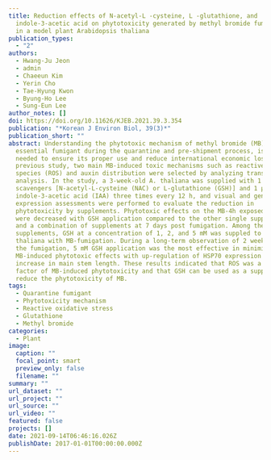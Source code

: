 ```yaml
---
title: Reduction effects of N-acetyl-L -cysteine, L -glutathione, and
  indole-3-acetic acid on phytotoxicity generated by methyl bromide fumigation-
  in a model plant Arabidopsis thaliana
publication_types:
  - "2"
authors:
  - Hwang-Ju Jeon
  - admin
  - Chaeeun Kim
  - Yerin Cho
  - Tae-Hyung Kwon
  - Byung-Ho Lee
  - Sung-Eun Lee
author_notes: []
doi: https://doi.org/10.11626/KJEB.2021.39.3.354
publication: "*Korean J Environ Biol, 39(3)*"
publication_short: ""
abstract: Understanding the phytotoxic mechanism of methyl bromide (MB), an
  essential fumigant during the quarantine and pre-shipment process, is urgently
  needed to ensure its proper use and reduce international economic losses. In a
  previous study, two main MB-induced toxic mechanisms such as reactive oxygen
  species (ROS) and auxin distribution were selected by analyzing transcriptomic
  analysis. In the study, a 3-week-old A. thaliana was supplied with 1 mM ROS
  scavengers [N-acetyl-L-cysteine (NAC) or L-glutathione (GSH)] and 1 μM
  indole-3-acetic acid (IAA) three times every 12 h, and visual and gene
  expression assessments were performed to evaluate the reduction in
  phytotoxicity by supplements. Phytotoxic effects on the MB-4h exposed group
  were decreased with GSH application compared to the other single supplements
  and a combination of supplements at 7 days post fumigation. Among these
  supplements, GSH at a concentration of 1, 2, and 5 mM was suppled to A.
  thaliana with MB-fumigation. During a long-term observation of 2 weeks after
  the fumigation, 5 mM GSH application was the most effective in minimizing
  MB-induced phytotoxic effects with up-regulation of HSP70 expression and
  increase in main stem length. These results indicated that ROS was a main key
  factor of MB-induced phytotoxicity and that GSH can be used as a supplement to
  reduce the phytotoxicity of MB.
tags:
  - Quarantine fumigant
  - Phytotoxicity mechanism
  - Reactive oxidative stress
  - Glutathione
  - Methyl bromide
categories:
  - Plant
image:
  caption: ""
  focal_point: smart
  preview_only: false
  filename: ""
summary: ""
url_dataset: ""
url_project: ""
url_source: ""
url_video: ""
featured: false
projects: []
date: 2021-09-14T06:46:16.026Z
publishDate: 2017-01-01T00:00:00.000Z
---
```

